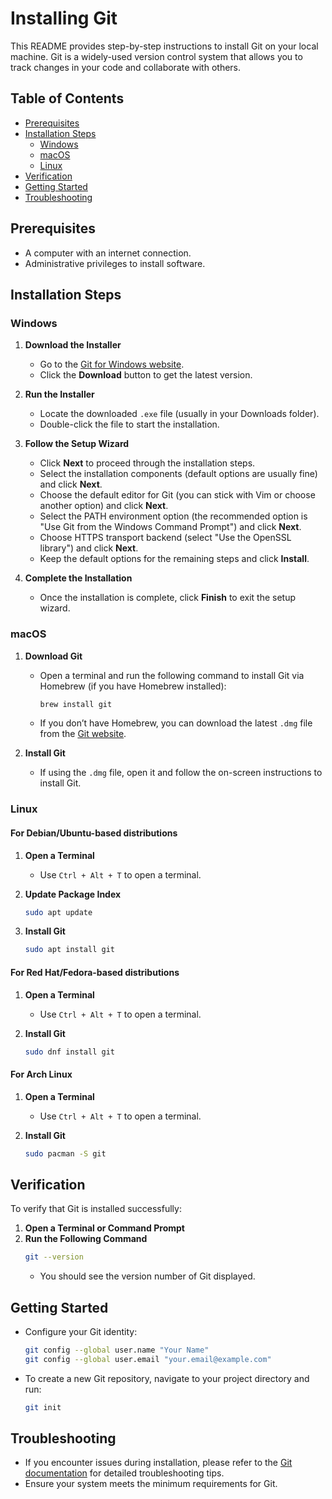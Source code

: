 # Installing Git

This README provides step-by-step instructions to install Git on your local machine. Git is a widely-used version control system that allows you to track changes in your code and collaborate with others.

## Table of Contents
- [Prerequisites](#prerequisites)
- [Installation Steps](#installation-steps)
  - [Windows](#windows)
  - [macOS](#macos)
  - [Linux](#linux)
- [Verification](#verification)
- [Getting Started](#getting-started)
- [Troubleshooting](#troubleshooting)

## Prerequisites

- A computer with an internet connection.
- Administrative privileges to install software.

## Installation Steps

### Windows

1. **Download the Installer**
   - Go to the [Git for Windows website](https://gitforwindows.org/).
   - Click the **Download** button to get the latest version.

2. **Run the Installer**
   - Locate the downloaded `.exe` file (usually in your Downloads folder).
   - Double-click the file to start the installation.

3. **Follow the Setup Wizard**
   - Click **Next** to proceed through the installation steps.
   - Select the installation components (default options are usually fine) and click **Next**.
   - Choose the default editor for Git (you can stick with Vim or choose another option) and click **Next**.
   - Select the PATH environment option (the recommended option is "Use Git from the Windows Command Prompt") and click **Next**.
   - Choose HTTPS transport backend (select "Use the OpenSSL library") and click **Next**.
   - Keep the default options for the remaining steps and click **Install**.

4. **Complete the Installation**
   - Once the installation is complete, click **Finish** to exit the setup wizard.

### macOS

1. **Download Git**
   - Open a terminal and run the following command to install Git via Homebrew (if you have Homebrew installed):
     ```bash
     brew install git
     ```
   - If you don’t have Homebrew, you can download the latest `.dmg` file from the [Git website](https://git-scm.com/download/mac).

2. **Install Git**
   - If using the `.dmg` file, open it and follow the on-screen instructions to install Git.

### Linux

#### For Debian/Ubuntu-based distributions

1. **Open a Terminal**
   - Use `Ctrl + Alt + T` to open a terminal.

2. **Update Package Index**
   ```bash
   sudo apt update
   ```

3. **Install Git**
   ```bash
   sudo apt install git
   ```

#### For Red Hat/Fedora-based distributions

1. **Open a Terminal**
   - Use `Ctrl + Alt + T` to open a terminal.

2. **Install Git**
   ```bash
   sudo dnf install git
   ```

#### For Arch Linux

1. **Open a Terminal**
   - Use `Ctrl + Alt + T` to open a terminal.

2. **Install Git**
   ```bash
   sudo pacman -S git
   ```

## Verification

To verify that Git is installed successfully:

1. **Open a Terminal or Command Prompt**
2. **Run the Following Command**
   ```bash
   git --version
   ```
   - You should see the version number of Git displayed.

## Getting Started

- Configure your Git identity:
  ```bash
  git config --global user.name "Your Name"
  git config --global user.email "your.email@example.com"
  ```
- To create a new Git repository, navigate to your project directory and run:
  ```bash
  git init
  ```

## Troubleshooting

- If you encounter issues during installation, please refer to the [Git documentation](https://git-scm.com/doc) for detailed troubleshooting tips.
- Ensure your system meets the minimum requirements for Git.